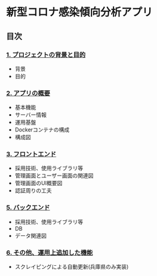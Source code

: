 # 新型コロナ感染傾向分析アプリ

## 目次
### [1. プロジェクトの背景と目的](https://github.com/inadati-services/covid19-analytics.services/tree/master/documents/%E3%83%97%E3%83%AD%E3%82%B8%E3%82%A7%E3%82%AF%E3%83%88%E3%81%AE%E8%83%8C%E6%99%AF%E3%81%A8%E7%9B%AE%E7%9A%84#%E3%83%97%E3%83%AD%E3%82%B8%E3%82%A7%E3%82%AF%E3%83%88%E3%81%AE%E8%83%8C%E6%99%AF%E3%81%A8%E7%9B%AE%E7%9A%84)
- 背景
- 目的

### [2. アプリの概要](https://github.com/inadati-services/covid19-analytics.services/tree/master/documents/%E3%82%A2%E3%83%97%E3%83%AA%E3%81%AE%E6%A6%82%E8%A6%81#%E3%82%A2%E3%83%97%E3%83%AA%E3%81%AE%E6%A6%82%E8%A6%81)
- 基本機能
- サーバー情報
- 運用基盤
- Dockerコンテナの構成
- 構成図

### [3. フロントエンド](https://github.com/inadati-services/covid19-analytics.services/tree/master/documents/%E3%83%95%E3%83%AD%E3%83%B3%E3%83%88%E3%82%A8%E3%83%B3%E3%83%89#%E3%83%95%E3%83%AD%E3%83%B3%E3%83%88%E3%82%A8%E3%83%B3%E3%83%89)
- 採用技術、使用ライブラリ等
- 管理画面とユーザー画面の関連図
- 管理画面のUI概要図
- 認証周りの工夫

### [5. バックエンド](https://github.com/inadati-services/covid19-analytics.services/tree/master/documents/%E3%83%90%E3%83%83%E3%82%AF%E3%82%A8%E3%83%B3%E3%83%89#%E3%83%90%E3%83%83%E3%82%AF%E3%82%A8%E3%83%B3%E3%83%89)
- 採用技術、使用ライブラリ等
- DB
- データ関連図

### [6. その他、運用上追加した機能](https://github.com/inadati-services/covid19-analytics.services/tree/master/documents/%E3%81%9D%E3%81%AE%E4%BB%96%E3%80%81%E9%81%8B%E7%94%A8%E4%B8%8A%E8%BF%BD%E5%8A%A0%E3%81%97%E3%81%9F%E6%A9%9F%E8%83%BD#%E3%81%9D%E3%81%AE%E4%BB%96%E9%81%8B%E7%94%A8%E4%B8%8A%E8%BF%BD%E5%8A%A0%E3%81%97%E3%81%9F%E6%A9%9F%E8%83%BD)
- スクレイピングによる自動更新(兵庫県のみ実装)
